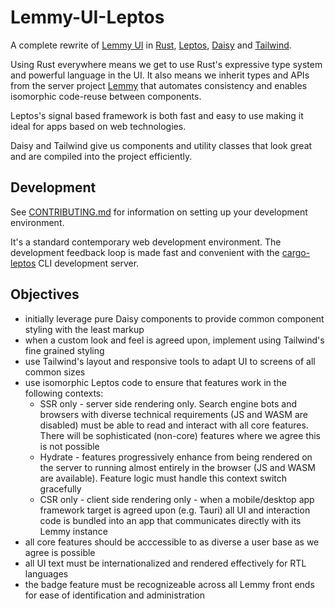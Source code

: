 # Lemmy-UI-Leptos

A complete rewrite of [Lemmy UI](//github.com/LemmyNet/lemmy-ui) in [Rust](//www.rust-lang.org/), [Leptos](//github.com/leptos-rs/leptos), [Daisy](//daisyui.com) and [Tailwind](//tailwindcss.com).

Using Rust everywhere means we get to use Rust's expressive type system and powerful language in the UI. It also means we inherit types and APIs from the server project [Lemmy](//github.com/LemmyNet/lemmy) that automates consistency and enables isomorphic code-reuse between components.

Leptos's signal based framework is both fast and easy to use making it ideal for apps based on web technologies.

Daisy and Tailwind give us components and utility classes that look great and are compiled into the project efficiently.

## Development

See [CONTRIBUTING.md](/CONTRIBUTING.md) for information on setting up your development environment.

It's a standard contemporary web development environment. The development feedback loop is made fast and convenient with the [cargo-leptos](//github.com/leptos-rs/cargo-leptos) CLI development server.

## Objectives

- initially leverage pure Daisy components to provide common component styling with the least markup
- when a custom look and feel is agreed upon, implement using Tailwind's fine grained styling
- use Tailwind's layout and responsive tools to adapt UI to screens of all common sizes
- use isomorphic Leptos code to ensure that features work in the following contexts:
  - SSR only - server side rendering only. Search engine bots and browsers with diverse technical requirements (JS and WASM are disabled) must be able to read and interact with all core features. There will be sophisticated (non-core) features where we agree this is not possible
  - Hydrate - features progressively enhance from being rendered on the server to running almost entirely in the browser (JS and WASM are available). Feature logic must handle this context switch gracefully
  - CSR only - client side rendering only - when a mobile/desktop app framework target is agreed upon (e.g. Tauri) all UI and interaction code is bundled into an app that communicates directly with its Lemmy instance
- all core features should be acccessible to as diverse a user base as we agree is possible
- all UI text must be internationalized and rendered effectively for RTL languages
- the badge feature must be recognizeable across all Lemmy front ends for ease of identification and administration
